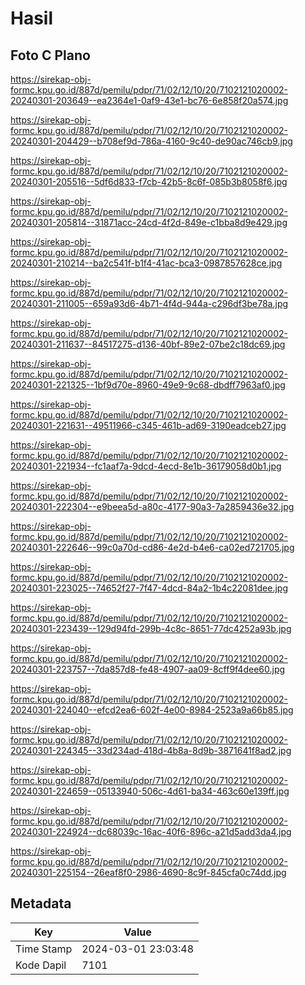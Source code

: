 # Hasil

## Foto C Plano

https://sirekap-obj-formc.kpu.go.id/887d/pemilu/pdpr/71/02/12/10/20/7102121020002-20240301-203649--ea2364e1-0af9-43e1-bc76-6e858f20a574.jpg

https://sirekap-obj-formc.kpu.go.id/887d/pemilu/pdpr/71/02/12/10/20/7102121020002-20240301-204429--b708ef9d-786a-4160-9c40-de90ac746cb9.jpg

https://sirekap-obj-formc.kpu.go.id/887d/pemilu/pdpr/71/02/12/10/20/7102121020002-20240301-205516--5df6d833-f7cb-42b5-8c6f-085b3b8058f6.jpg

https://sirekap-obj-formc.kpu.go.id/887d/pemilu/pdpr/71/02/12/10/20/7102121020002-20240301-205814--31871acc-24cd-4f2d-849e-c1bba8d9e429.jpg

https://sirekap-obj-formc.kpu.go.id/887d/pemilu/pdpr/71/02/12/10/20/7102121020002-20240301-210214--ba2c541f-b1f4-41ac-bca3-0987857628ce.jpg

https://sirekap-obj-formc.kpu.go.id/887d/pemilu/pdpr/71/02/12/10/20/7102121020002-20240301-211005--659a93d6-4b71-4f4d-944a-c296df3be78a.jpg

https://sirekap-obj-formc.kpu.go.id/887d/pemilu/pdpr/71/02/12/10/20/7102121020002-20240301-211637--84517275-d136-40bf-89e2-07be2c18dc69.jpg

https://sirekap-obj-formc.kpu.go.id/887d/pemilu/pdpr/71/02/12/10/20/7102121020002-20240301-221325--1bf9d70e-8960-49e9-9c68-dbdff7963af0.jpg

https://sirekap-obj-formc.kpu.go.id/887d/pemilu/pdpr/71/02/12/10/20/7102121020002-20240301-221631--49511966-c345-461b-ad69-3190eadceb27.jpg

https://sirekap-obj-formc.kpu.go.id/887d/pemilu/pdpr/71/02/12/10/20/7102121020002-20240301-221934--fc1aaf7a-9dcd-4ecd-8e1b-36179058d0b1.jpg

https://sirekap-obj-formc.kpu.go.id/887d/pemilu/pdpr/71/02/12/10/20/7102121020002-20240301-222304--e9beea5d-a80c-4177-90a3-7a2859436e32.jpg

https://sirekap-obj-formc.kpu.go.id/887d/pemilu/pdpr/71/02/12/10/20/7102121020002-20240301-222646--99c0a70d-cd86-4e2d-b4e6-ca02ed721705.jpg

https://sirekap-obj-formc.kpu.go.id/887d/pemilu/pdpr/71/02/12/10/20/7102121020002-20240301-223025--74652f27-7f47-4dcd-84a2-1b4c22081dee.jpg

https://sirekap-obj-formc.kpu.go.id/887d/pemilu/pdpr/71/02/12/10/20/7102121020002-20240301-223439--129d94fd-299b-4c8c-8651-77dc4252a93b.jpg

https://sirekap-obj-formc.kpu.go.id/887d/pemilu/pdpr/71/02/12/10/20/7102121020002-20240301-223757--7da857d8-fe48-4907-aa09-8cff9f4dee60.jpg

https://sirekap-obj-formc.kpu.go.id/887d/pemilu/pdpr/71/02/12/10/20/7102121020002-20240301-224040--efcd2ea6-602f-4e00-8984-2523a9a66b85.jpg

https://sirekap-obj-formc.kpu.go.id/887d/pemilu/pdpr/71/02/12/10/20/7102121020002-20240301-224345--33d234ad-418d-4b8a-8d9b-3871641f8ad2.jpg

https://sirekap-obj-formc.kpu.go.id/887d/pemilu/pdpr/71/02/12/10/20/7102121020002-20240301-224659--05133940-506c-4d61-ba34-463c60e139ff.jpg

https://sirekap-obj-formc.kpu.go.id/887d/pemilu/pdpr/71/02/12/10/20/7102121020002-20240301-224924--dc68039c-16ac-40f6-896c-a21d5add3da4.jpg

https://sirekap-obj-formc.kpu.go.id/887d/pemilu/pdpr/71/02/12/10/20/7102121020002-20240301-225154--26eaf8f0-2986-4690-8c9f-845cfa0c74dd.jpg


## Metadata

| Key        | Value               |
| ---------- | ------------------- |
| Time Stamp | 2024-03-01 23:03:48 |
| Kode Dapil | 7101                |



